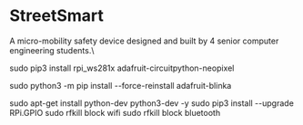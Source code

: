 # StreetSmart

A micro-mobility safety device designed and built by 4 senior computer engineering students.\

sudo pip3 install rpi_ws281x adafruit-circuitpython-neopixel

sudo python3 -m pip install --force-reinstall adafruit-blinka

sudo apt-get install python-dev python3-dev -y
sudo pip3 install --upgrade RPi.GPIO
sudo rfkill block wifi
sudo rfkill block bluetooth

